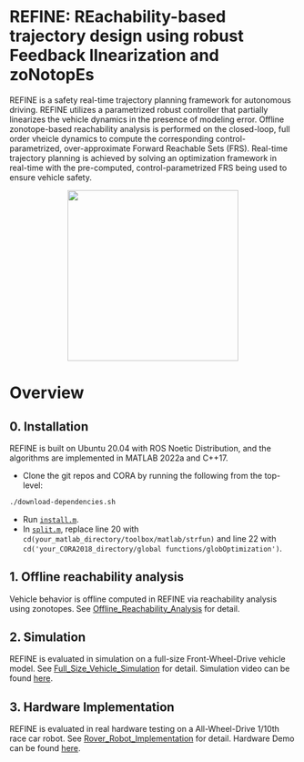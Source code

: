# REFINE: REachability-based trajectory design using robust Feedback lInearization and zoNotopEs

REFINE is a safety real-time trajectory planning framework for autonomous driving. 
REFINE utilizes a parametrized robust controller that partially linearizes the vehicle dynamics in the presence of modeling error. 
Offline zonotope-based reachability analysis is performed on the closed-loop, full order vheicle dynamics to compute the corresponding control-parametrized, over-approximate Forward Reachable Sets (FRS). 
Real-time trajectory planning is achieved by solving an optimization framework in real-time with the pre-computed, control-parametrized FRS being used to ensure vehicle safety.

<p align="center">
  <img height="300" src="/Image/overview.png"/>
</p>

<!--
# Installation Requirements
REFINE is built on Ubuntu 20.04 with ROS Noetic Distribution, and the algorithms are implemented in MATLAB and C++17. 
REFINE has the following required dependencies:
- [Docker](https://www.docker.com/) to download simulation package.
- [CORA 2018](https://tumcps.github.io/CORA/) for Forward Reachable Sets representation and computation.
-->

# Overview
## 0. Installation
REFINE is built on Ubuntu 20.04 with ROS Noetic Distribution, and the algorithms are implemented in MATLAB 2022a and C++17. 
- Clone the git repos and CORA by running the following from the top-level:
```bash
./download-dependencies.sh
```
- Run [`install.m`](https://github.com/roahmlab/REFINE/blob/main/install.m).
- In [`split.m`](https://github.com/roahmlab/REFINE/blob/main/split.m), replace line 20 with ```cd(your_matlab_directory/toolbox/matlab/strfun)``` and line 22 with ```cd('your_CORA2018_directory/global functions/globOptimization')```.


## 1. Offline reachability analysis
Vehicle behavior is offline computed in REFINE via reachability analysis using zonotopes. 
See [Offline_Reachability_Analysis](https://github.com/roahmlab/REFINE/tree/main/Offline_Reachability_Analysis) for detail.


## 2. Simulation
REFINE is evaluated in simulation on a full-size Front-Wheel-Drive vehicle model.
See [Full_Size_Vehicle_Simulation](https://github.com/roahmlab/REFINE/tree/main/Full_Size_Vehicle_Simulation) for detail.
Simulation video can be found [here](https://drive.google.com/drive/folders/1bXl07gTnaA3rJBl7J05SL0tsfIJEDfKy?usp=sharing).



## 3. Hardware Implementation
REFINE is evaluated in real hardware testing on a All-Wheel-Drive 1/10th race car robot.
See [Rover_Robot_Implementation](https://github.com/roahmlab/REFINE/tree/main/Rover_Robot_Implementation) for detail. 
Hardware Demo can be found [here](https://drive.google.com/drive/folders/1FvGHuqIRQpDS5xWRgB30h7exmGTjRyel?usp=sharing).



